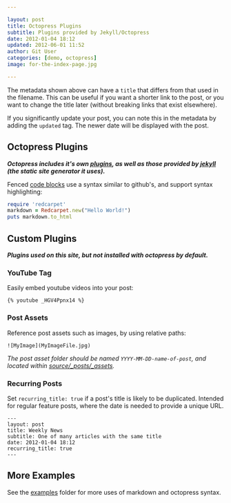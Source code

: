 ```yaml
---

layout: post
title: Octopress Plugins
subtitle: Plugins provided by Jekyll/Octopress
date: 2012-01-04 18:12
updated: 2012-06-01 11:52
author: Git User
categories: [demo, octopress]
image: for-the-index-page.jpg

---
```



The metadata shown above can have a `title` that differs from that used in the filename.
This can be useful if you want a shorter link to the post, or you want to change the
title later (without breaking links that exist elsewhere).

<!-- more -->

If you significantly update your post, you can note this in the metadata by adding the
`updated` tag. The newer date will be displayed with the post.


## Octopress Plugins

***Octopress includes it's own [plugins], as well as those provided by [jekyll][] (the static
site generator it uses).***

[plugins]: http://octopress.org/docs/blogging/plugins/
[jekyll]: http://jekyllrb.com/

Fenced [code blocks] use a syntax similar to github's, and support syntax highlighting:

```ruby
require 'redcarpet'
markdown = Redcarpet.new("Hello World!")
puts markdown.to_html
```

[code blocks]: http://octopress.org/docs/blogging/code/


## Custom Plugins

***Plugins used on this site, but not installed with octopress by default.***


### YouTube Tag

Easily embed youtube videos into your post:

    {% youtube _HGV4Ppnx14 %}


### Post Assets

Reference post assets such as images, by using relative paths:

    ![MyImage](MyImageFile.jpg)

*The post asset folder should be named `YYYY-MM-DD-name-of-post`, and located within
[source/_posts/_assets](../_assets).*


### Recurring Posts

Set `recurring_title: true` if a post's title is likely to be duplicated. Intended for
regular feature posts, where the date is needed to provide a unique URL.

    ---
    layout: post
    title: Weekly News
    subtitle: One of many articles with the same title
    date: 2012-01-04 18:12
    recurring_title: true
    ---


## More Examples

See the [examples](.) folder for more uses of markdown and octopress syntax.
